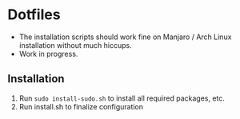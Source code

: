 Dotfiles
=========================================
* The installation scripts should work fine on Manjaro / Arch Linux installation without much hiccups. 
* Work in progress. 

Installation
------------
1) Run `sudo install-sudo.sh` to install all required packages, etc.
2) Run install.sh to finalize configuration
